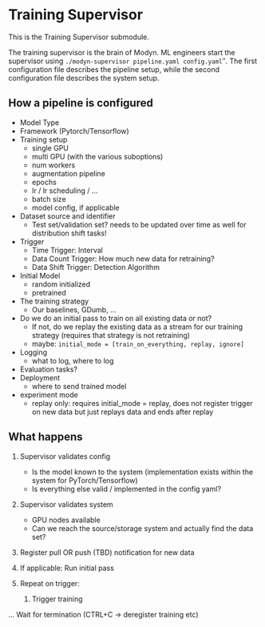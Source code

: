 # Training Supervisor

This is the Training Supervisor submodule. 

The training supervisor is the brain of Modyn. ML engineers start the supervisor using `./modyn-supervisor pipeline.yaml config.yaml`″.
The first configuration file describes the pipeline setup, while the second configuration file describes the system setup.

## How a pipeline is configured

- Model Type
- Framework (Pytorch/Tensorflow)
- Training setup
    - single GPU
    - multi GPU (with the various suboptions)
    - num workers
    - augmentation pipeline
    - epochs
    - lr / lr scheduling / ...
    - batch size
    - model config, if applicable
- Dataset source and identifier
    - Test set/validation set? needs to be updated over time as well for distribution shift tasks!
- Trigger
    - Time Trigger: Interval
    - Data Count Trigger: How much new data for retraining?
    - Data Shift Trigger: Detection Algorithm
- Initial Model
    - random initialized
    - pretrained
- The training strategy 
    - Our baselines, GDumb, ...
- Do we do an initial pass to train on all existing data or not?
    - If not, do we replay the existing data as a stream for our training strategy (requires that strategy is not retraining)
    - maybe: `initial_mode = [train_on_everything, replay, ignore]`
- Logging
    - what to log, where to log
- Evaluation tasks?
- Deployment
    - where to send trained model
- experiment mode
    - replay only: requires initial_mode = replay, does not register trigger on new data but just replays data and ends after replay

## What happens

1. Supervisor validates config
    - Is the model known to the system (implementation exists within the system for PyTorch/Tensorflow)
    - Is everything else valid / implemented in the config yaml?

2. Supervisor validates system
    - GPU nodes available
    - Can we reach the source/storage system and actually find the data set?

3. Register pull OR push (TBD) notification for new data

4. If applicable: Run initial pass

5. Repeat on trigger:
    1. Trigger training 

... Wait for termination (CTRL+C -> deregister training etc)